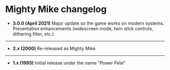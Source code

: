 # Mighty Mike changelog

- **3.0.0 (April 2021)** Major update so the game works on modern systems.
Presentation enhancements (widescreen mode, twin stick controls, dithering filter, etc.)

---

- **2.x (2000)** Re-released as Mighty Mike
  
---

- **1.x (1995)** Initial release under the name "Power Pete"
